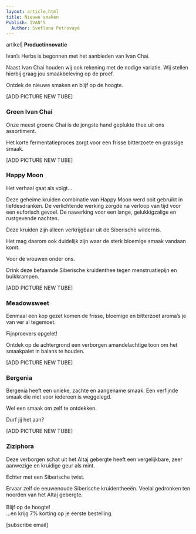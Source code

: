 ```yaml
---
layout: article.html
title: Nieuwe smaken
Publish: IVAN'S 
  Author: Svetlana Petrovayé
---
```

artikel| **Productinnovatie**

Ivan’s Herbs is begonnen met het aanbieden van Ivan Chai. 

Naast Ivan Chai houden wij ook rekening met de nodige variatie. Wij stellen hierbij graag jou smaakbeleving op de proef. 

Ontdek de nieuwe smaken en blijf op de hoogte. 

[ADD PICTURE NEW TUBE]

### Green Ivan Chai
Onze meest groene Chai is de jongste hand geplukte thee uit ons assortiment. 

Het korte fermentatieproces zorgt voor een frisse bitterzoete en grassige smaak.


[ADD PICTURE NEW TUBE]

### Happy Moon
Het verhaal gaat als volgt...

Deze geheime kruiden combinatie van Happy Moon werd ooit gebruikt in liefdesdranken. De verlichtende werking zorgde na verloop van tijd voor een euforisch gevoel. De nawerking voor een lange, gelukkigzalige en rustgevende nachten. 

Deze kruiden zijn alleen verkrijgbaar uit de Siberische wildernis. 

Het mag daarom ook duidelijk zijn waar de sterk bloemige smaak vandaan komt. 

Voor de vrouwen onder ons.

Drink deze befaamde Siberische kruidenthee tegen menstruatiepijn en buikkrampen. 


[ADD PICTURE NEW TUBE]

### Meadowsweet
Eenmaal een kop gezet komen de frisse, bloemige en bitterzoet aroma’s je van ver al tegemoet. 

Fijnproevers opgelet!

Ontdek op de achtergrond een verborgen amandelachtige toon om het smaakpalet in balans te houden. 


[ADD PICTURE NEW TUBE]

### Bergenia
Bergenia heeft een unieke, zachte en aangename smaak. Een verfijnde smaak die niet voor iedereen is weggelegd. 

Wel een smaak om zelf te ontdekken. 

Durf jij het aan? 


[ADD PICTURE NEW TUBE]

### Ziziphora
Deze verborgen schat uit het Altaj gebergte heeft een vergelijkbare, zeer aanwezige en kruidige geur als mint. 

Echter met een Siberische twist. 

Ervaar zelf de eeuwenoude Siberische kruidentheeën. Veelal gedronken ten noorden van het Altaj gebergte. 
<br>
<br>
Blijf op de hoogte! <br>
...en krijg 7% korting op je eerste bestelling.

[subscribe email]
